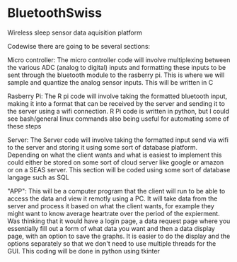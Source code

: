 # BluetoothSwiss
Wireless sleep sensor data aquisition platform



Codewise there are going to be several sections:


Micro controller:
The micro controller code will involve multiplexing between the various ADC (analog to digital) inputs and formatting these inputs to be
sent through the bluetooth module to the rasberry pi. This is where we will sample and quantize the analog sensor inputs.
This will be written in C


Rasberry Pi:
The R pi code will involve taking the formatted bluetooth input, making it into a format that can be received by the server and sending it to the 
server using a wifi connection. R Pi code is written in python, but I could see bash/general linux commands also being useful for automating some of these steps

Server:
The Server code will involve taking the formatted input send via wifi to the server and storing it using some sort of database platform. Depending on what the client
wants and what is easiest to implement this could either be stored on some sort of cloud server like google or amazon or on a SEAS server. This section will
be coded using some sort of database langage such as SQL


"APP":
This will be a computer program that the client will run to be able to access the data and view it remotly using a PC. It will take data from the
server and process it based on what the client wants, for example they might want to know average heartrate over the period of the expierment. Was thinking
that it would have a login page, a data request page where you essentially fill out a form of what data you want and then a data display page, with an option 
to save the graphs. It is easier to do the display and the options separately so that we don't need to use multiple threads for the GUI. This coding will be done 
in python using tkinter
